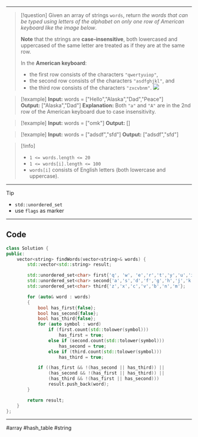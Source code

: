 ___

> [!question] 
> Given an array of strings `words`, return _the words that can be typed using letters of the alphabet on only one row of American keyboard like the image below_.
> 
> **Note** that the strings are **case-insensitive**, both lowercased and uppercased of the same letter are treated as if they are at the same row.
> 
> In the **American keyboard**:
> - the first row consists of the characters `"qwertyuiop"`,
> - the second row consists of the characters `"asdfghjkl"`, and
> - the third row consists of the characters `"zxcvbnm"`.
![](https://assets.leetcode.com/uploads/2018/10/12/keyboard.png) 

> [!example] 
> **Input:** words = ["Hello","Alaska","Dad","Peace"]
**Output:** ["Alaska","Dad"]
**Explanation:**
Both `"a"` and `"A"` are in the 2nd row of the American keyboard due to case insensitivity. 

> [!example] 
> **Input:** words = ["omk"]
**Output:** [] 

> [!example] 
> **Input:** words = ["adsdf","sfd"]
**Output:** ["adsdf","sfd"] 

> [!info] 
> - `1 <= words.length <= 20`
> - `1 <= words[i].length <= 100`
> - `words[i]` consists of English letters (both lowercase and uppercase). 

___

> [!tip] 
> - `std::unordered_set`
> - use `flags` as marker

___
## Code
```cpp
class Solution {
public:
    vector<string> findWords(vector<string>& words) {
        std::vector<std::string> result;

        std::unordered_set<char> first{'q', 'w', 'e','r','t','y','u','i','o','p'}; 
        std::unordered_set<char> second{'a','s','d','f','g','h','j','k','l'}; 
        std::unordered_set<char> third{'z','x','c','v','b','n','m'}; 

        for (auto& word : words)
        {
            bool has_first{false};
            bool has_second{false};
            bool has_third{false};
            for (auto symbol : word)
                if (first.count(std::tolower(symbol)))
                    has_first = true;
                else if (second.count(std::tolower(symbol)))
                    has_second = true;
                else if (third.count(std::tolower(symbol)))
                    has_third = true;

            if ((has_first && !(has_second || has_third)) ||
                (has_second && !(has_first || has_third)) ||
                (has_third && !(has_first || has_second)))
                result.push_back(word);
        }

        return result;
    }
};
```

___

#array #hash_table #string 